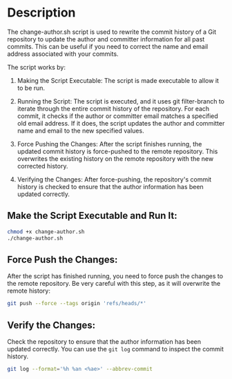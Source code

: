 # Description

The change-author.sh script is used to rewrite the commit history of a Git repository to update the author and committer information for all past commits. This can be useful if you need to correct the name and email address associated with your commits.

The script works by:

1. Making the Script Executable:
   The script is made executable to allow it to be run.

2. Running the Script:
   The script is executed, and it uses git filter-branch to iterate through the entire commit history of the repository. For each commit, it checks if the author or committer email matches a specified old email address. If it does, the script updates the author and committer name and email to the new specified values.

3. Force Pushing the Changes:
   After the script finishes running, the updated commit history is force-pushed to the remote repository. This overwrites the existing history on the remote repository with the new corrected history.

4. Verifying the Changes:
   After force-pushing, the repository's commit history is checked to ensure that the author information has been updated correctly.

## Make the Script Executable and Run It:

```bash
chmod +x change-author.sh
./change-author.sh
```

## Force Push the Changes:

After the script has finished running, you need to force push the changes to the remote repository. Be very careful with this step, as it will overwrite the remote history:

```bash
git push --force --tags origin 'refs/heads/*'
```

## Verify the Changes:

Check the repository to ensure that the author information has been updated correctly. You can use the `git log` command to inspect the commit history.

```bash
git log --format='%h %an <%ae>' --abbrev-commit
```

